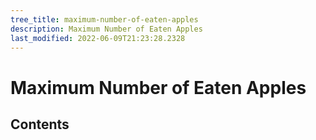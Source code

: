 ```yaml
---
tree_title: maximum-number-of-eaten-apples
description: Maximum Number of Eaten Apples
last_modified: 2022-06-09T21:23:28.2328
---
```


# Maximum Number of Eaten Apples

## Contents
